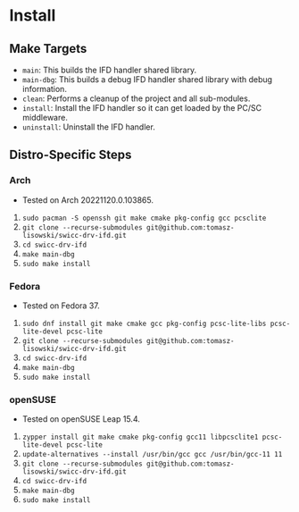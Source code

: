 # Install

## Make Targets
- `main`: This builds the IFD handler shared library.
- `main-dbg`: This builds a debug IFD handler shared library with debug information.
- `clean`: Performs a cleanup of the project and all sub-modules.
- `install`: Install the IFD handler so it can get loaded by the PC/SC middleware.
- `uninstall`: Uninstall the IFD handler.

## Distro-Specific Steps

### Arch
- Tested on Arch 20221120.0.103865.
1. `sudo pacman -S openssh git make cmake pkg-config gcc pcsclite`
2. `git clone --recurse-submodules git@github.com:tomasz-lisowski/swicc-drv-ifd.git`
3. `cd swicc-drv-ifd`
4. `make main-dbg`
5. `sudo make install`

### Fedora
- Tested on Fedora 37.
1. `sudo dnf install git make cmake gcc pkg-config pcsc-lite-libs pcsc-lite-devel pcsc-lite`
2. `git clone --recurse-submodules git@github.com:tomasz-lisowski/swicc-drv-ifd.git`
3. `cd swicc-drv-ifd`
4. `make main-dbg`
5. `sudo make install`

### openSUSE
- Tested on openSUSE Leap 15.4.
1. `zypper install git make cmake pkg-config gcc11 libpcsclite1 pcsc-lite-devel pcsc-lite`
2. `update-alternatives --install /usr/bin/gcc gcc /usr/bin/gcc-11 11`
3. `git clone --recurse-submodules git@github.com:tomasz-lisowski/swicc-drv-ifd.git`
4. `cd swicc-drv-ifd`
5. `make main-dbg`
6. `sudo make install`
